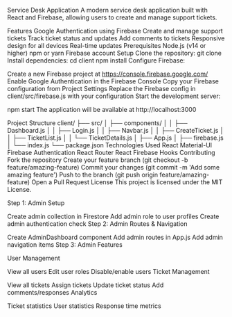 Service Desk Application
A modern service desk application built with React and Firebase, allowing users to create and manage support tickets.

Features
Google Authentication using Firebase
Create and manage support tickets
Track ticket status and updates
Add comments to tickets
Responsive design for all devices
Real-time updates
Prerequisites
Node.js (v14 or higher)
npm or yarn
Firebase account
Setup
Clone the repository:
git clone <repository-url>
Install dependencies:
cd client
npm install
Configure Firebase:

Create a new Firebase project at https://console.firebase.google.com/
Enable Google Authentication in the Firebase Console
Copy your Firebase configuration from Project Settings
Replace the Firebase config in client/src/firebase.js with your configuration
Start the development server:

npm start
The application will be available at http://localhost:3000

Project Structure
client/
  ├── src/
  │   ├── components/
  │   │   ├── Dashboard.js
  │   │   ├── Login.js
  │   │   ├── Navbar.js
  │   │   ├── CreateTicket.js
  │   │   ├── TicketList.js
  │   │   └── TicketDetails.js
  │   ├── App.js
  │   ├── firebase.js
  │   └── index.js
  └── package.json
Technologies Used
React
Material-UI
Firebase Authentication
React Router
React Firebase Hooks
Contributing
Fork the repository
Create your feature branch (git checkout -b feature/amazing-feature)
Commit your changes (git commit -m 'Add some amazing feature')
Push to the branch (git push origin feature/amazing-feature)
Open a Pull Request
License
This project is licensed under the MIT License.

Step 1: Admin Setup

Create admin collection in Firestore
Add admin role to user profiles
Create admin authentication check
Step 2: Admin Routes & Navigation

Create AdminDashboard component
Add admin routes in App.js
Add admin navigation items
Step 3: Admin Features

User Management

View all users
Edit user roles
Disable/enable users
Ticket Management

View all tickets
Assign tickets
Update ticket status
Add comments/responses
Analytics

Ticket statistics
User statistics
Response time metrics